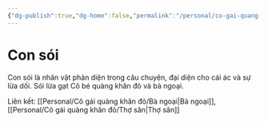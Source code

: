 ```yaml
---
{"dg-publish":true,"dg-home":false,"permalink":"/personal/co-gai-quang-khan-do/con-soi/","dgPassFrontmatter":true,"noteIcon":"","updated":"2025-01-14T22:15:05.097+07:00"}
---
```


# Con sói

Con sói là nhân vật phản diện trong câu chuyện, đại diện cho cái ác và sự lừa dối. Sói lừa gạt Cô bé quàng khăn đỏ và bà ngoại.

Liên kết: [[Personal/Cô gái quàng khăn đỏ/Bà ngoại\|Bà ngoại]], [[Personal/Cô gái quàng khăn đỏ/Thợ săn\|Thợ săn]]